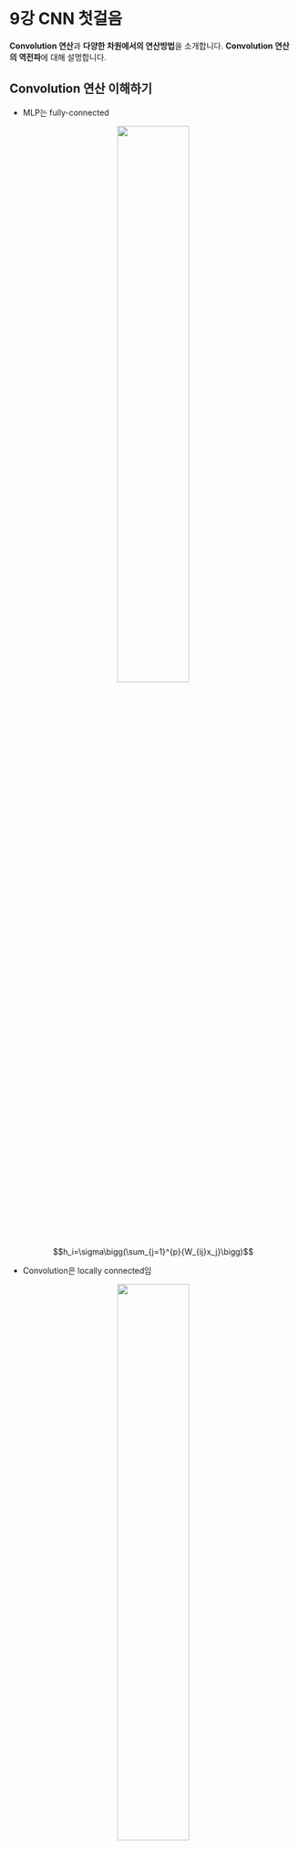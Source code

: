 # 9강 CNN 첫걸음
**Convolution 연산**과 **다양한 차원에서의 연산방법**을 소개합니다.
**Convolution 연산의 역전파**에 대해 설명합니다.

## Convolution 연산 이해하기
- MLP는 fully-connected
<div align="center">
<img align="center" src="../../../assets/img/u-stage/cnn1.PNG" width="50%" height="50%">
</div>

$$h_i=\sigma\bigg(\sum_{j=1}^{p}{W_{ij}x_j}\bigg)$$
- Convolution은 locally connected임
<div align="center">
<img align="center" src="../../../assets/img/u-stage/cnn2.PNG" width="50%" height="50%">
</div>

$$h_i=\sigma\bigg(\sum_{j=1}^{k}v_j x_{i+j-1}\bigg)$$
- Convolution 연산의 수학적인 의미?
    - 신호(signal)을 **커널을 이용해 국소적으로(locally) 증폭 혹은 감소** 시켜 정보를 추출 혹은 필터링하는 것
    - CNN에서 사용하는 convolution은 사실 `cross-correlation`임.
    - 이게 크게 보니 동일하게 작동해서 쓰는거지 원랜 다른 의미!

$$\text{continuous}\quad[f*g](x)=\int_{\mathbb{R}^d}{f(z)g(x+z)dz}=\int_{\mathbb{R}^d}{f(x+z)g(z)dz}=[g*f](x)$$

$$\text{discrete}\quad\quad[f*g](i)=\sum_{a\in \mathbb{Z}^d}{f(a)g(i+a)}=\sum_{a\in\mathbb{Z}^d}{f(i+a)g(a)}=[g*f](x)$$

- 커널은 정의역 내에서 움직여도 변하지 않고(**translation invariant**) 주어진 신호에 **국소적(local)** 으로 적용된다.

![img](../../../assets/img/u-stage/cnn3.PNG)

## 다양한 차원에서의 Convolution
- 1d, 2d, 3d 다 존재함!
- 실제로 torch에서도 보면 `nn.Conv1d`, `nn.Conv2d`, `nn.Conv3d` 다 제공하고 있음

$$\begin{array}{lll}
\text{1D-conv}\quad[f*g](i)=\sum_{p=1}^d{f(p)g(i+p)} \\\\
\text{2D-conv}\quad[f*g](i,j)=\sum_{p,q}{f(p,q)g(i+p,j+q)} \\\\
\text{3D-conv}\quad[f*g](i,j,k)=\sum_{p,q}{f(p,q,r)g(i+p,j+q,k+r)}
\end{array}$$

## 2차원 Convolution 연산 이해하기
- 2D-Conv 연산은 커널을 입력벡터 상에서 움직여가면서 선형모델과 합성함수가 적용되는 구조

![img](../../../assets/img/u-stage/cnn4.PNG)

![img](../../../assets/img/u-stage/cnn5.PNG)

- 입력크기, 커널크기, 출력크기 계산 수식
    - https://discuss.pytorch.org/t/how-to-keep-the-shape-of-input-and-output-same-when-dilation-conv/14338
    - o = output
    - p = padding (default 0)
    - k = kernel_size
    - s = stride (default 1)
    - d = dilation (default 1)
    ```
    o = [i + 2*p - k - (k-1)*(d-1)]/s + 1
    ```
- 채널이 여러 개로 확장되면 Tensor로 아래와 같이 이해하면 편함

![img](../../../assets/img/u-stage/cnn6.PNG)

## Convolution 연산의 역전파 이해하기
- Convolution 연산은 커널이 모든 입력데이터에 공통으로 적용된다.
- 즉, 역전파를 계산할 때도 convolution 연산이 나오게 된다.

$$\begin{array}{lll}
\cfrac{\partial}{\partial x}[f*g](x)&=\cfrac{\partial}{\partial x}\displaystyle\int_{\mathbb{R}^d}{f(y)g(x-y)dy}\\
\\
&=\displaystyle \int_{\mathbb{R}^d}{f(y)\cfrac{\partial}{\partial x}g(x-y)dy}\\\\
&=[f*g^\prime](x)
\end{array}$$

- 차후에 수식으로 정리하고...
- 본 정리에는 강의의 스크린샷으로 대체하고자 한다.

<div align="center">
<img align="center" src="../../../assets/img/u-stage/cnn7.PNG" width="70%" height="70%">
</div>

<div align="center">
<img align="center" src="../../../assets/img/u-stage/cnn8.PNG" width="70%" height="70%">
</div>

<div align="center">
<img align="center" src="../../../assets/img/u-stage/cnn9.PNG" width="70%" height="70%">
</div>

<div align="center">
<img align="center" src="../../../assets/img/u-stage/cnn10.PNG" width="70%" height="70%">
</div>

<div align="center">
<img align="center" src="../../../assets/img/u-stage/cnn11.PNG" width="70%" height="70%">
</div>

<div align="center">
<img align="center" src="../../../assets/img/u-stage/cnn12.PNG" width="70%" height="70%">
</div>

![img](../../../assets/img/u-stage/cnn13.PNG)

- 참고
    - https://ratsgo.github.io/deep%20learning/2017/04/05/CNNbackprop/
    - https://metamath1.github.io/cnn/index.html
